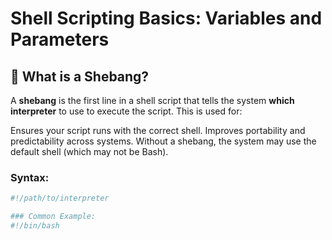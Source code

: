 # Shell Scripting Basics: Variables and Parameters

## 📌 What is a Shebang?

A **shebang** is the first line in a shell script that tells the system **which interpreter** to use to execute the script. This is used for:  

Ensures your script runs with the correct shell.
Improves portability and predictability across systems.
Without a shebang, the system may use the default shell (which may not be Bash).

### Syntax:
```bash
#!/path/to/interpreter

### Common Example:
#!/bin/bash



